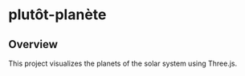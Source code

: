 # plutôt-planète

## Overview

This project visualizes the planets of the solar system using Three.js.
